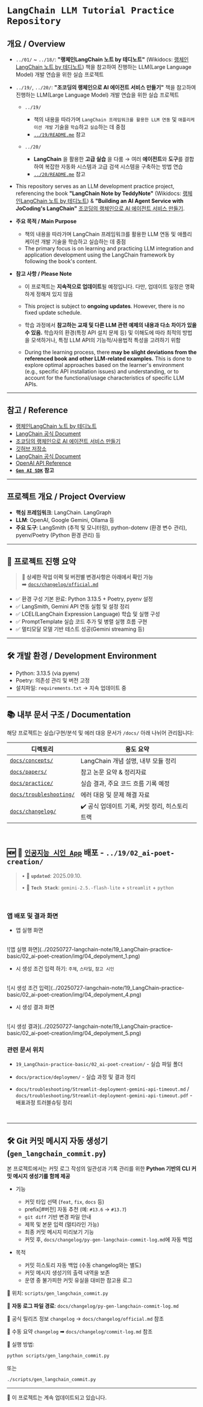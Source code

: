 # **`LangChain LLM Tutorial Practice Repository`**

## 개요 / Overview
- `../01/` ~ `../18/`: **"랭체인LangChain 노트 by 테디노트"** (Wikidocs: [랭체인LangChain 노트 by 테디노트](https://wikidocs.net/book/14314)) 책을 참고하여 진행하는 LLM(Large Language Model) 개발 연습을 위한 실습 프로젝트
  
- `../19/`, `../20/`: **"조코딩의 랭체인으로 AI 에이전트 서비스 만들기"** 책을 참고하여 진행하는 LLM(Large Language Model) 개발 연습을 위한 실습 프로젝트

  - `../19/`
    - 책의 내용을 따라가며 `LangChain 프레임워크를 활용한 LLM 연동` 및 `애플리케이션 개발` 기술을 `학습`하고 `실습`하는 데 중점
    - [`../19/README.me`](../20250727-langchain-note/19_LangChain-practice-basic/READEME.md) 참고

  - `../20/`
    - **LangChain** 을 활용한 **고급 실습** 을 다룸 → 여러 **에이전트**와 **도구**를 결합하여 복잡한 자동화 시스템과 고급 검색 시스템을 구축하는 방법 연습
    - [`../20/README.me`](../20250727-langchain-note/20_LangChain-practice-advanced/READEME.md) 참고

- This repository serves as an LLM development practice project, referencing the book **"LangChain Note by TeddyNote"** (Wikidocs: [랭체인LangChain 노트 by 테디노트](https://wikidocs.net/book/14314)) & **"Building an AI Agent Service with JoCoding's LangChain"** [조코딩의 랭체인으로 AI 에이전트 서비스 만들기](https://www.hanbit.co.kr/store/books/look.php?p_code=B8976154869).

- **주요 목적 / Main Purpose**
  - 책의 내용을 따라가며 LangChain 프레임워크를 활용한 LLM 연동 및 애플리케이션 개발 기술을 학습하고 실습하는 데 중점
  - The primary focus is on learning and practicing LLM integration and application development using the LangChain framework by following the book's content.

- **참고 사항 / Please Note**
  - 이 프로젝트는 **지속적으로 업데이트**될 예정입니다. 다만, 업데이트 일정은 명확하게 정해져 있지 않음
  - This project is subject to **ongoing updates**. However, there is no fixed update schedule.

  - 학습 과정에서 **참고하는 교재 및 다른 LLM 관련 예제의 내용과 다소 차이가 있을 수 있음.** 학습자의 환경(특정 API 설치 문제 등) 및 이해도에 따라 최적의 방법을 모색하거나, 특정 LLM API의 기능적/사용법적 특성을 고려하기 위함
  - During the learning process, there **may be slight deviations from the referenced book and other LLM-related examples.** This is done to explore optimal approaches based on the learner's environment (e.g., specific API installation issues) and understanding, or to account for the functional/usage characteristics of specific LLM APIs.

---

## 참고 / Reference
* [랭체인LangChain 노트 by 테디노트](https://wikidocs.net/book/14314)
* [LangChain 공식 Document](https://www.langchain.com/docs/)
* [조코딩의 랭체인으로 AI 에이전트 서비스 만들기](https://www.hanbit.co.kr/store/books/look.php?p_code=B8976154869)
* [깃허브 저장소](https://github.com/sw-woo/hanbit-langchain/tree/main)
* [LangChain 공식 Document](https://www.langchain.com/docs/)
* [OpenAI API Reference](https://platform.openai.com/docs/introduction)
* [**`Gen AI SDK`**](https://ai.google.dev/gemini-api/docs/migrate?hl=ko#client) **참고**

---

## 프로젝트 개요 / Project Overview
* **핵심 프레임워크**: LangChain. LangGraph
* **LLM**: OpenAI, Google Gemini, Ollama 등
* **주요 도구**: LangSmith (추적 및 모니터링), python-dotenv (환경 변수 관리), pyenv/Poetry (Python 환경 관리) 등

---

## 🚩 프로젝트 진행 요약

> **📌 상세한 작업 이력 및 버전별 변경사항은 아래에서 확인 가능**  
> ➡️ [`docs/changelog/official.md`](./docs/changelog/official.md)


- ✅ 환경 구성 기본 완료: Python 3.13.5 + Poetry, pyenv 설정  
- ✅ LangSmith, Gemini API 연동 실험 및 설정 정리  
- ✅ LCEL(LangChain Expression Language) 학습 및 실행 구성  
- ✅ PromptTemplate 실습 코드 추가 및 병렬 실행 흐름 구현  
- ✅ 멀티모달 모델 기반 테스트 성공(Gemini streaming 등)

---

## 🛠 개발 환경 / Development Environment

- Python: 3.13.5 (via pyenv)
- Poetry: 의존성 관리 및 버전 고정
- 설치파일: `requirements.txt` → 지속 업데이트 중

---

## 📚 내부 문서 구조 / Documentation

해당 프로젝트는 실습/구현/분석 및 에러 대응 문서가 `/docs/` 아래 나뉘어 관리됩니다:

| 디렉토리 | 용도 요약 |
|----------|-----------|
| [`docs/concepts/`](./docs/concepts/) | LangChain 개념 설명, 내부 모듈 정리 |
| [`docs/papers/`](./docs/papers/) | 참고 논문 요약 & 정리자료 |
| [`docs/practice/`](./docs/practice/) | 실습 결과, 주요 코드 흐름 기록 예정 |
| [`docs/troubleshooting/`](./docs/troubleshooting/) | 에러 대응 및 문제 해결 자료 |
| [`docs/changelog/`](./docs/changelog/) | ✔️ 공식 업데이트 기록, 커밋 정리, 히스토리 트랙 |

<br>

## **🆕** 🚀 [**`인공지능 시인 App`**](https://ai-poet-with-gemini-flash-lite.streamlit.app/#b8c229c2) 배포 - `../19/02_ai-poet-creation/`

> • **📅 `updated`**: 2025.09.10.
>
> • **🔧 `Tech Stack`**: `gemini-2.5.-flash-lite` + `streamlit` + `python`

<br>

### 앱 배포 및 결과 화면

* 앱 실행 화면
<br>
![앱 실행 화면](../20250727-langchain-note/19_LangChain-practice-basic/02_ai-poet-creation/img/04_depolyment_1.png)

<br>

  * 시 생성 조건 입력 하기: `주제`, `스타일`, `참고 시인`
  <br>
    ![시 생성 조건 입력](../20250727-langchain-note/19_LangChain-practice-basic/02_ai-poet-creation/img/04_depolyment_4.png)

<br>

* 시 생성 결과 화면
<br>
![시 생성 결과](../20250727-langchain-note/19_LangChain-practice-basic/02_ai-poet-creation/img/04_depolyment_5.png)

<br>

### 관련 문서 위치
 
* `19_LangChain-practice-basic/02_ai-poet-creation/` - 실습 파일 폴더

* `docs/practice/deploymen/` - 실습 과정 및 결과 정리

* `docs/troubleshooting/Streamlit-deployment-gemini-api-timeout.md` / `docs/troubleshooting/Streamlit-deployment-gemini-api-timeout.pdf` - 배표과정 트러블슈팅 정리


<br>

---

## 🛠️ Git 커밋 메시지 자동 생성기(`gen_langchain_commit.py`)

본 프로젝트에서는 커밋 로그 작성의 일관성과 기록 관리를 위한 **Python 기반의 CLI 커밋 메시지 생성기를 함께 제공**

- 기능
  - 커밋 타입 선택 (`feat`, `fix`, `docs` 등)
  - prefix[#버전] 자동 추천 (예: `#13.6` → `#13.7`)
  - `git diff` 기반 변경 파일 안내
  - 제목 및 본문 입력 (멀티라인 가능)
  - 최종 커밋 메시지 미리보기 기능
  - 커밋 후, `docs/changelog/py-gen-langchain-commit-log.md`에 자동 백업

- 목적
  - 커밋 히스토리 자동 백업 (수동 changelog와는 별도)
  - 커밋 메시지 생성기의 출력 내역을 보존
  - 운영 중 불가피한 커밋 유실을 대비한 참고용 로그

📁 위치: `scripts/gen_langchain_commit.py`

📁 **자동 로그 파일 경로**: `docs/changelog/py-gen-langchain-commit-log.md`

📄 공식 릴리즈 정보 `changelog` → `docs/changelog/official.md` 참조

📄 수동 요약 `changelog` ➡︎ `docs/changelog/commit-log.md` 참조

🎯 실행 방법:

```bash
python scripts/gen_langchain_commit.py
```

또는

```bash
./scripts/gen_langchain_commit.py
```

---

📌 이 프로젝트는 계속 업데이트되고 있습니다.  